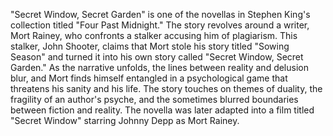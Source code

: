 "Secret Window, Secret Garden" is one of the novellas in Stephen King's collection titled "Four Past Midnight." The story revolves around a writer, Mort Rainey, who confronts a stalker accusing him of plagiarism. This stalker, John Shooter, claims that Mort stole his story titled "Sowing Season" and turned it into his own story called "Secret Window, Secret Garden." As the narrative unfolds, the lines between reality and delusion blur, and Mort finds himself entangled in a psychological game that threatens his sanity and his life. The story touches on themes of duality, the fragility of an author's psyche, and the sometimes blurred boundaries between fiction and reality. The novella was later adapted into a film titled "Secret Window" starring Johnny Depp as Mort Rainey.
